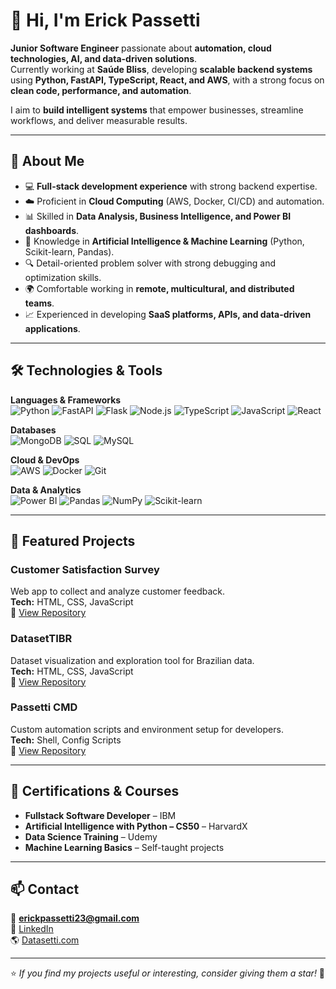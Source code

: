 # 👋 Hi, I'm Erick Passetti

**Junior Software Engineer** passionate about **automation, cloud technologies, AI, and data-driven solutions**.  
Currently working at **Saúde Bliss**, developing **scalable backend systems** using **Python, FastAPI, TypeScript, React, and AWS**, with a strong focus on **clean code, performance, and automation**.  

I aim to **build intelligent systems** that empower businesses, streamline workflows, and deliver measurable results.

---

## 🚀 About Me

- 💻 **Full-stack development experience** with strong backend expertise.  
- ☁️ Proficient in **Cloud Computing** (AWS, Docker, CI/CD) and automation.  
- 📊 Skilled in **Data Analysis, Business Intelligence, and Power BI dashboards**.  
- 🧠 Knowledge in **Artificial Intelligence & Machine Learning** (Python, Scikit-learn, Pandas).  
- 🔍 Detail-oriented problem solver with strong debugging and optimization skills.  
- 🌍 Comfortable working in **remote, multicultural, and distributed teams**.  
- 📈 Experienced in developing **SaaS platforms, APIs, and data-driven applications**.

---

## 🛠️ Technologies & Tools

**Languages & Frameworks**  
![Python](https://img.shields.io/badge/Python-3776AB?style=for-the-badge&logo=python&logoColor=white)
![FastAPI](https://img.shields.io/badge/FastAPI-009688?style=for-the-badge&logo=fastapi&logoColor=white)
![Flask](https://img.shields.io/badge/Flask-000000?style=for-the-badge&logo=flask&logoColor=white)
![Node.js](https://img.shields.io/badge/Node.js-339933?style=for-the-badge&logo=node-dot-js&logoColor=white)
![TypeScript](https://img.shields.io/badge/TypeScript-007ACC?style=for-the-badge&logo=typescript&logoColor=white)
![JavaScript](https://img.shields.io/badge/JavaScript-F7DF1E?style=for-the-badge&logo=javascript&logoColor=black)
![React](https://img.shields.io/badge/React-20232A?style=for-the-badge&logo=react&logoColor=61DAFB)

**Databases**  
![MongoDB](https://img.shields.io/badge/MongoDB-47A248?style=for-the-badge&logo=mongodb&logoColor=white)
![SQL](https://img.shields.io/badge/SQL-003B57?style=for-the-badge&logo=postgresql&logoColor=white)
![MySQL](https://img.shields.io/badge/MySQL-00618A?style=for-the-badge&logo=mysql&logoColor=white)

**Cloud & DevOps**  
![AWS](https://img.shields.io/badge/AWS-232F3E?style=for-the-badge&logo=amazon-aws&logoColor=white)
![Docker](https://img.shields.io/badge/Docker-2496ED?style=for-the-badge&logo=docker&logoColor=white)
![Git](https://img.shields.io/badge/Git-F05032?style=for-the-badge&logo=git&logoColor=white)

**Data & Analytics**  
![Power BI](https://img.shields.io/badge/Power%20BI-F2C811?style=for-the-badge&logo=powerbi&logoColor=black)
![Pandas](https://img.shields.io/badge/Pandas-150458?style=for-the-badge&logo=pandas&logoColor=white)
![NumPy](https://img.shields.io/badge/NumPy-013243?style=for-the-badge&logo=numpy&logoColor=white)
![Scikit-learn](https://img.shields.io/badge/Scikit--learn-F7931E?style=for-the-badge&logo=scikit-learn&logoColor=white)

---

## 📂 Featured Projects

### **Customer Satisfaction Survey**  
Web app to collect and analyze customer feedback.  
**Tech:** HTML, CSS, JavaScript  
🔗 [View Repository](https://github.com/Passetti-cmd/pesquisa-satisfacao)

### **DatasetTIBR**  
Dataset visualization and exploration tool for Brazilian data.  
**Tech:** HTML, CSS, JavaScript  
🔗 [View Repository](https://github.com/Passetti-cmd/Datasettibr)

### **Passetti CMD**  
Custom automation scripts and environment setup for developers.  
**Tech:** Shell, Config Scripts  
🔗 [View Repository](https://github.com/Passetti-cmd/Passetti-cmd)

---

## 📜 Certifications & Courses
- **Fullstack Software Developer** – IBM  
- **Artificial Intelligence with Python – CS50** – HarvardX  
- **Data Science Training** – Udemy  
- **Machine Learning Basics** – Self-taught projects

---

## 📫 Contact
📧 **erickpassetti23@gmail.com**  
🔗 [LinkedIn](https://www.linkedin.com/in/erick-passetti-b35671345/)  
🌎 [Datasetti.com](https://datasetti.com)

---

⭐ *If you find my projects useful or interesting, consider giving them a star!* 🚀
